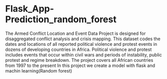 # Flask_App-Prediction_random_forest
The Armed Conflict Location and Event Data Project is designed for disaggregated conflict analysis and crisis mapping. This dataset codes the dates and locations of all reported political violence and protest events in dozens of developing countries in Africa. Political violence and protest includes events that occur within civil wars and periods of instability, public protest and regime breakdown. The project covers all African countries from 1997 to the present
In this project we create a model with flask and machin learning(Random forest)
